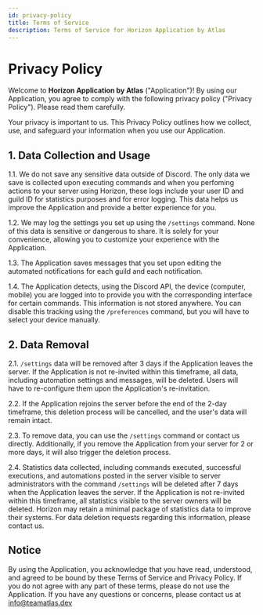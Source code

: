 ```yaml
---
id: privacy-policy
title: Terms of Service
description: Terms of Service for Horizon Application by Atlas
---
```


# Privacy Policy

Welcome to **Horizon Application by Atlas** ("Application")! By using our Application, you agree to comply with the following privacy policy ("Privacy Policy"). Please read them carefully.

Your privacy is important to us. This Privacy Policy outlines how we collect, use, and safeguard your information when you use our Application.

## 1. Data Collection and Usage

1.1. We do not save any sensitive data outside of Discord. The only data we save is collected upon executing commands and when you perfoming actions to your server using Horizon, these logs include your user ID and guild ID for statistics purposes and for error logging. This data helps us improve the Application and provide a better experience for you.

1.2. We may log the settings you set up using the `/settings` command. None of this data is sensitive or dangerous to share. It is solely for your convenience, allowing you to customize your experience with the Application.

1.3. The Application saves messages that you set upon editing the automated notifications for each guild and each notification. 

1.4. The Application detects, using the Discord API, the device (computer, mobile) you are logged into to provide you with the corresponding interface for certain commands. This information is not stored anywhere. You can disable this tracking using the `/preferences` command, but you will have to select your device manually.

## 2. Data Removal

2.1. `/settings` data will be removed after 3 days if the Application leaves the server. If the Application is not re-invited within this timeframe, all data, including automation settings and messages, will be deleted. Users will have to re-configure them upon the Application's re-invitation.

2.2. If the Application rejoins the server before the end of the 2-day timeframe, this deletion process will be cancelled, and the user's data will remain intact.

2.3. To remove data, you can use the `/settings` command or contact us directly. Additionally, if you remove the Application from your server for 2 or more days, it will also trigger the deletion process.

2.4. Statistics data collected, including commands executed, successful executions, and automations posted in the server visible to server administrators with the command `/settings` will be deleted after 7 days when the Application leaves the server. If the Application is not re-invited within this timeframe, all statistics visible to the server owners will be deleted. Horizon may retain a minimal package of statistics data to improve their systems. For data deletion requests regarding this information, please contact us.

## Notice 
By using the Application, you acknowledge that you have read, understood, and agreed to be bound by these Terms of Service and Privacy Policy. If you do not agree with any part of these terms, please do not use the Application. If you have any questions or concerns, please contact us at info@teamatlas.dev
